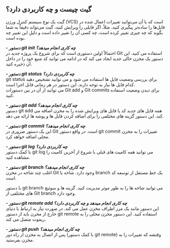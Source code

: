 ## گیت چیست و چه کاربردی دارد؟
گیت یک نوع سیستم کنترل ورژن (VCS) است که با آن می‌توانید تغییرات اعمال شده در فایل‌ها را ساده‌تر پیگیری کنید. مثلاً، اگر فایلی را ویرایش کنید، گیت می‌تواند دقیقاً به شما بگوید که چه چیزی تغییر کرده است، چه کسی آن را تغییر داده است و دلیلِ این تغییر چه بوده است.

***- دستور git init چه کاری انجام میدهد؟***  
احتمالاً اولین دستوری است که برای شروع یک پروژه جدید در Git استفاده می کنید. این دستور یک مخزن خالی جدید ایجاد می کند که در ادامه می توانید کد منبع خود را در داخل آن ذخیره کنید.

***- دستور git status چه کاربردی دارد؟***  
git status برای بررسی وضعیت فایل ها استفاده می شود و می توانید تشخیص دهید کدام فایل ها نیاز به توجه دارند. این دستور در هر زمانی قابل اجرا است.  
می توانید از آن در بین دستورات Git add و Git commits برای دیدن وضعیت استفاده کنید.

***- دستور git add چه کاری انجام میدهد؟***  
دستور git add همه فایل های جدید کد یا فایل های ویرایش شده را به مخزن اضافه می کند. این دستور گزینه های مختلفی را برای اضافه کردن فایل ها و پوشه ها ارائه می دهد.

***- دستور git commit چه کاری انجام میدهد؟***  
این یک دستور ضروری در Git است. در واقع دستور git commit تغییرات را به مخزن محلی اضافه خواهد کرد.

***- دستور git log چه کاربردی دارد؟***  
با کمک دستور git log می توانید همه کامیت های قبلی با شروع از آخرین کامیت را مشاهده کنید.

***- دستور git branch چه کاری انجام میدهد؟***  
اغلب چند شاخه در مخزن Git وجود دارد. شاخه یا branch یک خط مستقل از توسعه کد است.

با دستور git branch می توانید شاخه ها را به طور موثر مدیریت کنید. گزینه ها و سوئیچ های مختلفی از Git branch وجود دارد.

***- دستور git remote add چه کاری انجام میدهد و چه کاربردی دارد؟***  
این دستور مانند یک مرز اطراف مخزن عمل می کند. در صورت نیاز به ارتباط با دنیای خارج از مخزن باید از دستور git remote استفاده کنید. این دستور مخزن محلی را به ریموت متصل می کند.

***- دستور git push چه کاری انجام میدهد؟***  
پس از اتصال به مخزن از راه دور (با کمک دستور git remote) وقتشه که تغییرات را به مخزن بفرستید.